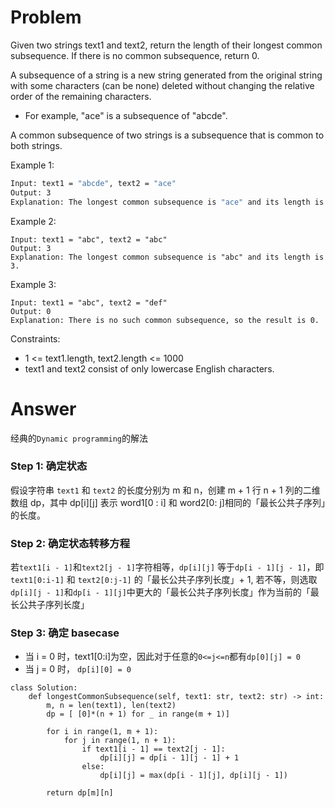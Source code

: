 # Problem
Given two strings text1 and text2, return the length of their longest common subsequence. If there is no common subsequence, return 0.

A subsequence of a string is a new string generated from the original string with some characters (can be none) deleted without changing the relative order of the remaining characters.

- For example, "ace" is a subsequence of "abcde".

A common subsequence of two strings is a subsequence that is common to both strings.

Example 1:
```bash
Input: text1 = "abcde", text2 = "ace" 
Output: 3  
Explanation: The longest common subsequence is "ace" and its length is 3.
```

Example 2:
```
Input: text1 = "abc", text2 = "abc"
Output: 3
Explanation: The longest common subsequence is "abc" and its length is 3.
```

Example 3:
```
Input: text1 = "abc", text2 = "def"
Output: 0
Explanation: There is no such common subsequence, so the result is 0.
```

Constraints:
- 1 <= text1.length, text2.length <= 1000
- text1 and text2 consist of only lowercase English characters.

# Answer
经典的`Dynamic programming`的解法


### Step 1: 确定状态
假设字符串 `text1` 和 `text2` 的长度分别为 m 和 n，创建 m + 1 行 n + 1 列的二维数组 dp，其中 dp[i][j] 表示 word1[0 : i] 和 word2[0: j]相同的「最长公共子序列」的长度。

### Step 2: 确定状态转移方程
若`text1[i - 1]`和`text2[j - 1]`字符相等，`dp[i][j]` 等于`dp[i - 1][j - 1]`，即`text1[0:i-1]` 和 `text2[0:j-1]` 的「最长公共子序列长度」+ 1,
若不等，则选取`dp[i][j - 1]`和`dp[i - 1][j]`中更大的「最长公共子序列长度」作为当前的「最长公共子序列长度」

### Step 3: 确定 basecase
- 当 i = 0 时，text1[0:i]为空，因此对于任意的`0<=j<=n`都有`dp[0][j] = 0`
- 当 j = 0 时， `dp[i][0] = 0`

```python3
class Solution:
    def longestCommonSubsequence(self, text1: str, text2: str) -> int:
        m, n = len(text1), len(text2)
        dp = [ [0]*(n + 1) for _ in range(m + 1)]
        
        for i in range(1, m + 1):
            for j in range(1, n + 1):
                if text1[i - 1] == text2[j - 1]:
                    dp[i][j] = dp[i - 1][j - 1] + 1
                else:
                    dp[i][j] = max(dp[i - 1][j], dp[i][j - 1])
        
        return dp[m][n]
```